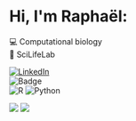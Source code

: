 # Hi, I'm Raphaël:
💻 Computational biology <br>
🌱 SciLifeLab <br>

[![LinkedIn](https://img.shields.io/badge/LinkedIn-%230077B5.svg?logo=linkedin&logoColor=white)](https://linkedin.com/in/raphael-mauron) <br>
![Badge](https://hitscounter.dev/api/hit?url=https%3A%2F%2Fgithub.com%2Frmauron&label=Visitors&icon=github&color=%23842029) <br>
![R](https://img.shields.io/badge/r-%23276DC3.svg?style=for-the-badge&logo=r&logoColor=white) ![Python](https://img.shields.io/badge/python-3670A0?style=for-the-badge&logo=python&logoColor=ffdd54) <br>


![](https://nirzak-streak-stats.vercel.app/?user=rmauron&theme=shadow_green&hide_border=true) 
![](https://github-readme-stats.vercel.app/api/top-langs/?username=rmauron&theme=shadow_green&hide_border=true&include_all_commits=false&count_private=false&layout=compact)

